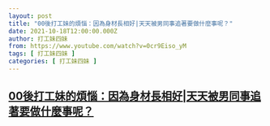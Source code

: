 ```yaml
---
layout: post
title: "00後打工妹的煩惱：因為身材長相好|天天被男同事追著要做什麼事呢？"
date: 2021-10-18T12:00:00.000Z
author: 打工妹四妹
from: https://www.youtube.com/watch?v=0cr9Eiso_yM
tags: [ 打工妹四妹 ]
categories: [ 打工妹四妹 ]
---
```

<!--1634558400000-->
[00後打工妹的煩惱：因為身材長相好|天天被男同事追著要做什麼事呢？](https://www.youtube.com/watch?v=0cr9Eiso_yM)
------

<div>

</div>
